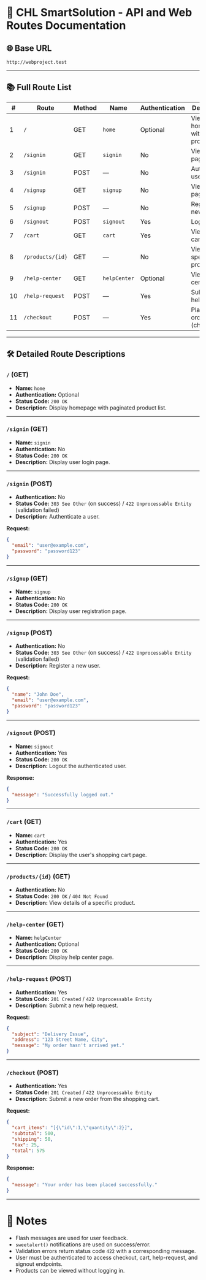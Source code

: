 # 🛒 CHL SmartSolution - API and Web Routes Documentation

## 🌐 Base URL

```
http://webproject.test
```

---

## 📚 Full Route List

| #   | Route            | Method | Name         | Authentication | Description                 |
| --- | ---------------- | ------ | ------------ | -------------- | --------------------------- |
| 1   | `/`              | GET    | `home`       | Optional       | View homepage with products |
| 2   | `/signin`        | GET    | `signin`     | No             | View login page             |
| 3   | `/signin`        | POST   | —            | No             | Authenticate user           |
| 4   | `/signup`        | GET    | `signup`     | No             | View signup page            |
| 5   | `/signup`        | POST   | —            | No             | Register new user           |
| 6   | `/signout`       | POST   | `signout`    | Yes            | Logout user                 |
| 7   | `/cart`          | GET    | `cart`       | Yes            | View user's cart page       |
| 8   | `/products/{id}` | GET    | —            | No             | View a specific product     |
| 9   | `/help-center`   | GET    | `helpCenter` | Optional       | View help center page       |
| 10  | `/help-request`  | POST   | —            | Yes            | Submit a help request       |
| 11  | `/checkout`      | POST   | —            | Yes            | Place an order (checkout)   |

---

## 🛠️ Detailed Route Descriptions

### `/` (GET)

- **Name:** `home`
- **Authentication:** Optional
- **Status Code:** `200 OK`
- **Description:** Display homepage with paginated product list.

---

### `/signin` (GET)

- **Name:** `signin`
- **Authentication:** No
- **Status Code:** `200 OK`
- **Description:** Display user login page.

---

### `/signin` (POST)

- **Authentication:** No
- **Status Code:** `303 See Other` (on success) / `422 Unprocessable Entity` (validation failed)
- **Description:** Authenticate a user.

**Request:**

```json
{
  "email": "user@example.com",
  "password": "password123"
}
```

---

### `/signup` (GET)

- **Name:** `signup`
- **Authentication:** No
- **Status Code:** `200 OK`
- **Description:** Display user registration page.

---

### `/signup` (POST)

- **Authentication:** No
- **Status Code:** `303 See Other` (on success) / `422 Unprocessable Entity` (validation failed)
- **Description:** Register a new user.

**Request:**

```json
{
  "name": "John Doe",
  "email": "user@example.com",
  "password": "password123"
}
```

---

### `/signout` (POST)

- **Name:** `signout`
- **Authentication:** Yes
- **Status Code:** `200 OK`
- **Description:** Logout the authenticated user.

**Response:**

```json
{
  "message": "Successfully logged out."
}
```

---

### `/cart` (GET)

- **Name:** `cart`
- **Authentication:** Yes
- **Status Code:** `200 OK`
- **Description:** Display the user's shopping cart page.

---

### `/products/{id}` (GET)

- **Authentication:** No
- **Status Code:** `200 OK` / `404 Not Found`
- **Description:** View details of a specific product.

---

### `/help-center` (GET)

- **Name:** `helpCenter`
- **Authentication:** Optional
- **Status Code:** `200 OK`
- **Description:** Display help center page.

---

### `/help-request` (POST)

- **Authentication:** Yes
- **Status Code:** `201 Created` / `422 Unprocessable Entity`
- **Description:** Submit a new help request.

**Request:**

```json
{
  "subject": "Delivery Issue",
  "address": "123 Street Name, City",
  "message": "My order hasn't arrived yet."
}
```

---

### `/checkout` (POST)

- **Authentication:** Yes
- **Status Code:** `201 Created` / `422 Unprocessable Entity`
- **Description:** Submit a new order from the shopping cart.

**Request:**

```json
{
  "cart_items": "[{\"id\":1,\"quantity\":2}]",
  "subtotal": 500,
  "shipping": 50,
  "tax": 25,
  "total": 575
}
```

**Response:**

```json
{
  "message": "Your order has been placed successfully."
}
```

---

# 📢 Notes

- Flash messages are used for user feedback.
- `sweetalert()` notifications are used on success/error.
- Validation errors return status code `422` with a corresponding message.
- User must be authenticated to access checkout, cart, help-request, and signout endpoints.
- Products can be viewed without logging in.
